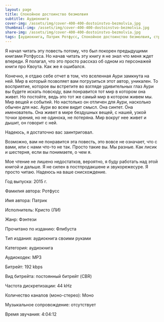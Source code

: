 ```yaml
---
layout: page
title: Спокойное достоинство безмолвия
subtitle: Аудиокнига
cover-img: /assets/img/cover-400-400-dostoinstvo-bezmolvia.jpg
thumbnail-img: /assets/img/cover-400-400-dostoinstvo-bezmolvia.jpg
share-img: /assets/img/cover-400-400-dostoinstvo-bezmolvia.jpg
tags: [аудиокнига, Патрик Ротфусс, Спокойное достоинство безмолвия, страхи мудреца, Хроника убийцы короля]
---
```

Я начал читать эту повесть потому, что был покорен предыдущими книгами Ротфусса. Но начав читать эту книгу я не знал что меня ждет впереди. Я полагал, что это просто рассказ об одном из персонажей книги про Квоута. Как же я ошибался.

Конечно, я отдаю себе отчет в том, что вселенная Аури замкнута на ней. Мир в который позволяет вам погрузиться этот автор, уникален. То восприятие, которое вы встретите во взгляде удивительных глаз Аури вы будете искать повсюду, вам понравится тот мир в котором она живет. Но постойте, ведь это тот же самый мир в котором живем мы. Мир вещей и событий. Но настолько он отличен для Аури, насколько обычен для нас. Аури во всем видит смысл. Она синтет. Она именователь. Она живет в мире бездушных вещей, с нашей, узкой точки зрения, но не одинока, не потеряна. Мир вокруг нее живет и дышит, он говорит с ней.

Надеюсь, я достаточно вас заинтриговал.

Возможно, вам не понравится эта повесть, это вовсе не означает, что с вами, или с нами что-то не так. Просто такие вы. Мы разные. Как лисик и шестерня, если вы понимаете, о чем я.

Мое чтение не лишено недостатков, вероятно, я буду работать над этой книгой и дальше. Я не силен в постпродакшене и звукорежесуре. Я просто читаю. Надеюсь на ваше снисхождение.

Год выпуска: 2015 г.

Фамилия автора: Ротфусс

Имя автора: Патрик

Исполнитель: Кристо (ЛИ)

Жанр: Фэнтези

Прочитано по изданию: Флибуста

Тип издания: аудиокнига своими руками

Категория: аудиокнига

Аудиокодек: MP3

Битрейт: 192 kbps

Вид битрейта: постоянный битрейт (CBR)

Частота дискретизации: 44 kHz

Количество каналов (моно-стерео): Моно

Музыкальное сопровождение: отсутствует

Время звучания: 4:04:12
